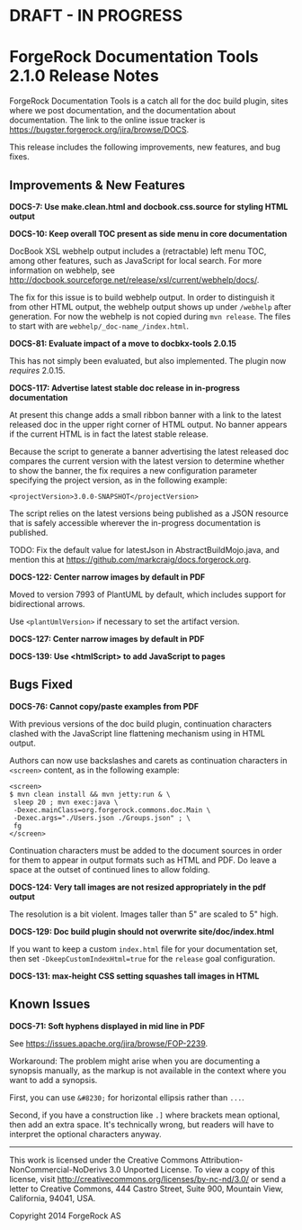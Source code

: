 # DRAFT - IN PROGRESS

# ForgeRock Documentation Tools 2.1.0 Release Notes

ForgeRock Documentation Tools is a catch all for the doc build plugin,
sites where we post documentation, and the documentation about
documentation. The link to the online issue tracker is
<https://bugster.forgerock.org/jira/browse/DOCS>.

This release includes the following improvements, new features, and bug fixes.

## Improvements & New Features

**DOCS-7: Use make.clean.html and docbook.css.source for styling HTML output**

**DOCS-10: Keep overall TOC present as side menu in core documentation**

DocBook XSL webhelp output includes a (retractable) left menu TOC,
among other features, such as JavaScript for local search.
For more information on webhelp,
see <http://docbook.sourceforge.net/release/xsl/current/webhelp/docs/>.

The fix for this issue is to build webhelp output.
In order to distinguish it from other HTML output,
the webhelp output shows up under `/webhelp` after generation.
For now the webhelp is not copied during `mvn release`.
The files to start with are `webhelp/_doc-name_/index.html`.

**DOCS-81: Evaluate impact of a move to docbkx-tools 2.0.15**

This has not simply been evaluated, but also implemented.
The plugin now _requires_ 2.0.15.

**DOCS-117: Advertise latest stable doc release in in-progress documentation**

At present this change adds a small ribbon banner
with a link to the latest released doc in the upper right corner of HTML output.
No banner appears if the current HTML is in fact the latest stable release.

Because the script to generate a banner advertising the latest released doc
compares the current version with the latest version
to determine whether to show the banner,
the fix requires a new configuration parameter specifying the project version,
as in the following example:

    <projectVersion>3.0.0-SNAPSHOT</projectVersion>

The script relies on the latest versions being published as a JSON resource
that is safely accessible wherever the in-progress documentation is published.

TODO: Fix the default value for latestJson in AbstractBuildMojo.java,
and mention this at <https://github.com/markcraig/docs.forgerock.org>.

**DOCS-122: Center narrow images by default in PDF**

Moved to version 7993 of PlantUML by default,
which includes support for bidirectional arrows.

Use `<plantUmlVersion>` if necessary to set the artifact version.

**DOCS-127: Center narrow images by default in PDF**

**DOCS-139: Use &lt;htmlScript&gt; to add JavaScript to pages**

## Bugs Fixed

**DOCS-76: Cannot copy/paste examples from PDF**

With previous versions of the doc build plugin, continuation characters clashed
with the JavaScript line flattening mechanism using in HTML output.

Authors can now use backslashes and carets as continuation characters
in `<screen>` content, as in the following example:

    <screen>
    $ mvn clean install && mvn jetty:run & \
     sleep 20 ; mvn exec:java \
     -Dexec.mainClass=org.forgerock.commons.doc.Main \
     -Dexec.args="./Users.json ./Groups.json" ; \
     fg
    </screen>

Continuation characters must be added to the document sources
in order for them to appear in output formats such as HTML and PDF.
Do leave a space at the outset of continued lines to allow folding.

**DOCS-124: Very tall images are not resized appropriately in the pdf output**

The resolution is a bit violent. Images taller than 5" are scaled to 5" high.

**DOCS-129: Doc build plugin should not overwrite site/doc/index.html**

If you want to keep a custom `index.html` file for your documentation set,
then set `-DkeepCustomIndexHtml=true` for the `release` goal configuration.

**DOCS-131: max-height CSS setting squashes tall images in HTML**


## Known Issues

**DOCS-71: Soft hyphens displayed in mid line in PDF**

See <https://issues.apache.org/jira/browse/FOP-2239>.

Workaround: The problem might arise when you are documenting a synopsis
manually, as the markup is not available in the context where you want
to add a synopsis.

First, you can use `&#8230;` for horizontal ellipsis rather than `...`.

Second, if you have a construction like `.]` where brackets mean
optional, then add an extra space. It's technically wrong, but readers
will have to interpret the optional characters anyway.

* * *
This work is licensed under the Creative Commons
Attribution-NonCommercial-NoDerivs 3.0 Unported License.
To view a copy of this license, visit
<http://creativecommons.org/licenses/by-nc-nd/3.0/>
or send a letter to Creative Commons, 444 Castro Street,
Suite 900, Mountain View, California, 94041, USA.

Copyright 2014 ForgeRock AS
